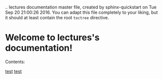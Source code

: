 .. lectures documentation master file, created by
   sphinx-quickstart on Tue Sep 20 21:00:26 2016.
   You can adapt this file completely to your liking, but it should at least
   contain the root `toctree` directive.

Welcome to lectures's documentation!
====================================

Contents:

[test](/test.md)
[test](#test.md)